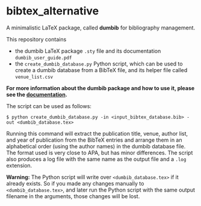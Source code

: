# bibtex_alternative

A minimalistic LaTeX package, called **dumbib** for bibliography management.

This repository contains
- the dumbib LaTeX package ``.sty`` file and its documentation ``dumbib_user_guide.pdf``
- the ``create_dumbib_database.py`` Python script, which can be used to create a dumbib database from a BibTeX file, and its helper file called ``venue_list.csv``

**For more information about the dumbib package and how to use it, please see the [documentation](https://github.com/svmgrg/bibtex_alternative/blob/main/create_dumbib_database.py).**

The script can be used as follows:

``$ python create_dumbib_database.py -in <input_bibtex_database.bib> -out <dumbib_database.tex>``

Running this command will extract the publication title, venue, author list, and year of publication from the BibTeX entries and arrange them in an alphabetical order (using the author names) in the dumbib database file. The format used is very close to APA, but has minor differences. The script also produces a log file with the same name as the output file and a ``.log`` extension.

**Warning:** The Python script will write over ``<dumbib_database.tex>`` if it already exists. So if you made any changes manually to ``<dumbib_database.tex>``, and later run the Python script with the same output filename in the arguments, those changes will be lost.
